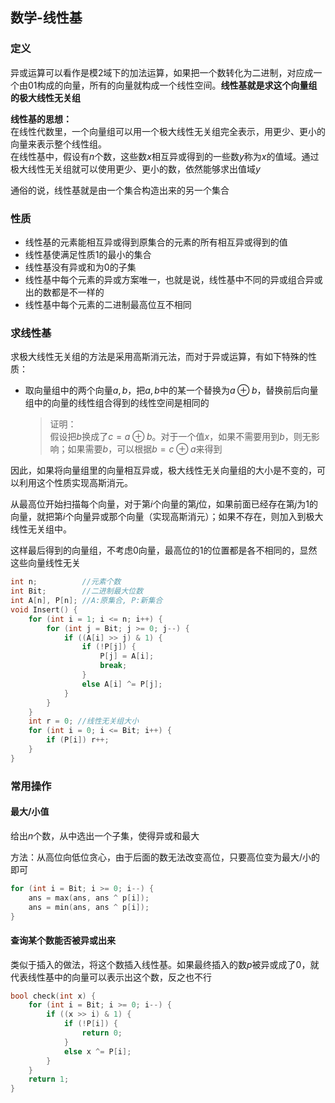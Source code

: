 ## 数学-线性基

### 定义

异或运算可以看作是模2域下的加法运算，如果把一个数转化为二进制，对应成一个由01构成的向量，所有的向量就构成一个线性空间。**线性基就是求这个向量组的极大线性无关组**

**线性基的思想：**  
在线性代数里，一个向量组可以用一个极大线性无关组完全表示，用更少、更小的向量来表示整个线性组。  
在线性基中，假设有$n$个数，这些数$x$相互异或得到的一些数$y$称为$x$的值域。通过极大线性无关组就可以使用更少、更小的数，依然能够求出值域$y$

通俗的说，线性基就是由一个集合构造出来的另一个集合

### 性质

- 线性基的元素能相互异或得到原集合的元素的所有相互异或得到的值
- 线性基使满足性质1的最小的集合
- 线性基没有异或和为0的子集
- 线性基中每个元素的异或方案唯一，也就是说，线性基中不同的异或组合异或出的数都是不一样的
- 线性基中每个元素的二进制最高位互不相同

### 求线性基

求极大线性无关组的方法是采用高斯消元法，而对于异或运算，有如下特殊的性质：

- 取向量组中的两个向量$a,b$，把$a,b$中的某一个替换为$a \oplus b$，替换前后向量组中的向量的线性组合得到的线性空间是相同的

  > 证明：  
  > 假设把$b$换成了$c=a\oplus b$。对于一个值$x$，如果不需要用到$b$，则无影响；如果需要$b$，可以根据$b=c\oplus a$来得到

因此，如果将向量组里的向量相互异或，极大线性无关向量组的大小是不变的，可以利用这个性质实现高斯消元。

从最高位开始扫描每个向量，对于第$i$个向量的第$j$位，如果前面已经存在第$j$为1的向量，就把第$i$个向量异或那个向量（实现高斯消元）；如果不存在，则加入到极大线性无关组中。

这样最后得到的向量组，不考虑0向量，最高位的1的位置都是各不相同的，显然这些向量线性无关

```c++
int n;      	//元素个数
int Bit;    	//二进制最大位数
int A[n], P[n]; //A:原集合, P:新集合
void Insert() {
    for (int i = 1; i <= n; i++) {
        for (int j = Bit; j >= 0; j--) {
            if ((A[i] >> j) & 1) {
                if (!P[j]) {	
                    P[j] = A[i];
                    break;
                }
                else A[i] ^= P[j];
            }
        }
    }
    int r = 0; //线性无关组大小
    for (int i = 0; i <= Bit; i++) {
        if (P[i]) r++;
    }
}
```



### 常用操作

#### 最大/小值

给出$n$个数，从中选出一个子集，使得异或和最大

方法：从高位向低位贪心，由于后面的数无法改变高位，只要高位变为最大/小的即可

```c++
for (int i = Bit; i >= 0; i--) {
    ans = max(ans, ans ^ p[i]);
    ans = min(ans, ans ^ p[i]);
}
```

#### 查询某个数能否被异或出来

类似于插入的做法，将这个数插入线性基。如果最终插入的数$p$被异或成了0，就代表线性基中的向量可以表示出这个数，反之也不行

```c++
bool check(int x) {
	for (int i = Bit; i >= 0; i--) {
		if ((x >> i) & 1) {
			if (!P[i]) {
				return 0;
			}
			else x ^= P[i];
		}
	}
	return 1;
}
```

